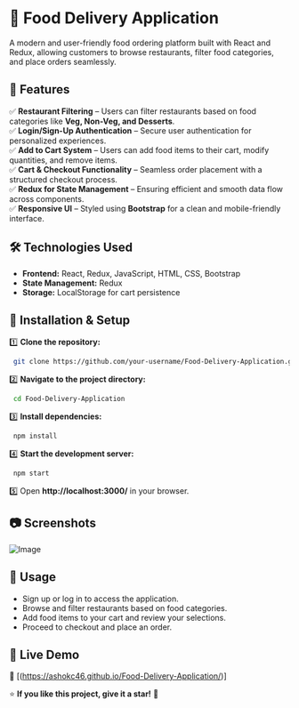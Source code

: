 # 🍔 Food Delivery Application

A modern and user-friendly food ordering platform built with React and Redux, allowing customers to browse restaurants, filter food categories, and place orders seamlessly.

## 🚀 Features

✅ **Restaurant Filtering** – Users can filter restaurants based on food categories like **Veg, Non-Veg, and Desserts**.  
✅ **Login/Sign-Up Authentication** – Secure user authentication for personalized experiences.  
✅ **Add to Cart System** – Users can add food items to their cart, modify quantities, and remove items.  
✅ **Cart & Checkout Functionality** – Seamless order placement with a structured checkout process.  
✅ **Redux for State Management** – Ensuring efficient and smooth data flow across components.  
✅ **Responsive UI** – Styled using **Bootstrap** for a clean and mobile-friendly interface.  

## 🛠️ Technologies Used

- **Frontend:** React, Redux, JavaScript, HTML, CSS, Bootstrap  
- **State Management:** Redux  
- **Storage:** LocalStorage for cart persistence  

## 📌 Installation & Setup

1️⃣ **Clone the repository:**  
```sh
 git clone https://github.com/your-username/Food-Delivery-Application.git
```

2️⃣ **Navigate to the project directory:**  
```sh
 cd Food-Delivery-Application
```

3️⃣ **Install dependencies:**  
```sh
 npm install
```

4️⃣ **Start the development server:**  
```sh
 npm start
```

5️⃣ Open **http://localhost:3000/** in your browser.  

## 📷 Screenshots
 ![Image](https://github.com/user-attachments/assets/8eff1ad8-afb7-4793-b7a8-a51afb921b83)

## 📌 Usage
- Sign up or log in to access the application.
- Browse and filter restaurants based on food categories.
- Add food items to your cart and review your selections.
- Proceed to checkout and place an order.

## 🚀 Live Demo
🔗 [(https://ashokc46.github.io/Food-Delivery-Application/)]


⭐ **If you like this project, give it a star!** 🚀

